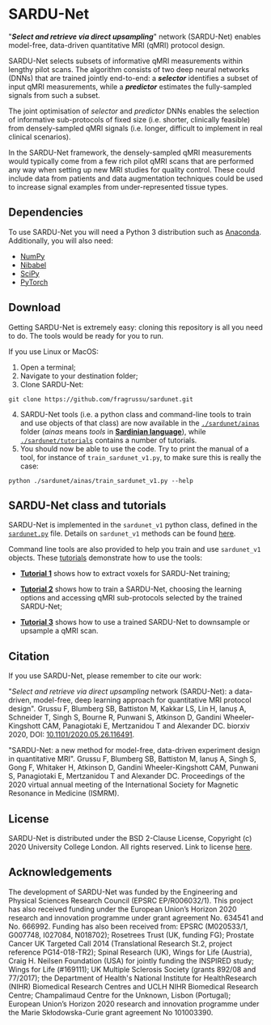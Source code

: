 # SARDU-Net
"***Select and retrieve via direct upsampling***" network (SARDU-Net) enables model-free, data-driven quantitative MRI (qMRI) protocol design.

SARDU-Net selects subsets of informative qMRI measurements within lengthy pilot scans. The algorithm consists of two deep neural networks (DNNs) that are trained jointly end-to-end: a ***selector*** identifies a subset of input qMRI measurements, while a ***predictor*** estimates the fully-sampled signals from such a subset. 

The joint optimisation of *selector* and *predictor* DNNs enables the selection of informative sub-protocols of fixed size (i.e. shorter, clinically feasible) from densely-sampled qMRI signals (i.e. longer, difficult to implement in real clinical scenarios). 

In the SARDU-Net framework, the densely-sampled qMRI measurements would typically come from a few rich pilot qMRI scans that are performed any way when setting up new MRI studies for quality control. These could include data from patients and data augmentation techniques could be used to increase signal examples from under-represented tissue types.


## Dependencies
To use SARDU-Net you will need a Python 3 distribution such as [Anaconda](http://www.anaconda.com/distribution). Additionally, you will also need:
* [NumPy](http://numpy.org)
* [Nibabel](http://nipy.org/nibabel)
* [SciPy](http://www.scipy.org)
* [PyTorch](http://pytorch.org/)


## Download 
Getting SARDU-Net is extremely easy: cloning this repository is all you need to do. The tools would be ready for you to run.

If you use Linux or MacOS:

1. Open a terminal;
2. Navigate to your destination folder;
3. Clone SARDU-Net:
```
git clone https://github.com/fragrussu/sardunet.git 
```
4. SARDU-Net tools (i.e. a python class and command-line tools to train and use objects of that class) are now available in the [`./sardunet/ainas`](https://github.com/fragrussu/sardunet/tree/master/ainas) folder (*ainas* means *tools* in [**Sardinian language**](http://sc.wikipedia.org/wiki/Limba_sarda)), while [`./sardunet/tutorials`](https://github.com/fragrussu/sardunet/tree/master/tutorials) contains a number of tutorials. 
5. You should now be able to use the code. Try to print the manual of a tool, for instance of `train_sardunet_v1.py`, to make sure this is really the case:
```
python ./sardunet/ainas/train_sardunet_v1.py --help
```

## SARDU-Net class and tutorials
SARDU-Net is implemented in the `sardunet_v1` python class, defined in the [`sardunet.py`](https://github.com/fragrussu/sardunet/blob/master/ainas/sardunet.py) file. Details on `sardunet_v1` methods can be found [here](https://github.com/fragrussu/sardunet/blob/master/tutorials/README.md). 

Command line tools are also provided to help you train and use `sardunet_v1` objects. These [tutorials](https://github.com/fragrussu/sardunet/blob/master/tutorials/README.md) demonstrate how to use the tools:  

* [**Tutorial 1**](https://github.com/fragrussu/sardunet/tree/master/tutorials/tutorial1.md) shows how to extract voxels for SARDU-Net training; 

* [**Tutorial 2**](https://github.com/fragrussu/sardunet/tree/master/tutorials/tutorial2.md) shows how to train a SARDU-Net, choosing the learning options and accessing qMRI sub-protocols selected by the trained SARDU-Net; 

* [**Tutorial 3**](https://github.com/fragrussu/sardunet/tree/master/tutorials/tutorial3.md) shows how to use a trained SARDU-Net to downsample or upsample a qMRI scan.

## Citation
If you use SARDU-Net, please remember to cite our work:

"*Select and retrieve via direct upsampling* network (SARDU-Net): a data-driven, model-free, deep learning approach for quantitative MRI protocol design". Grussu F, Blumberg SB, Battiston M, Kakkar LS, Lin H, Ianuș A, Schneider T, Singh S, Bourne R, Punwani S, Atkinson D, Gandini Wheeler-Kingshott CAM, Panagiotaki E, Mertzanidou T and Alexander DC. biorxiv 2020, DOI: [10.1101/2020.05.26.116491](https://doi.org/10.1101/2020.05.26.116491). 

"SARDU-Net: a new method for model-free, data-driven experiment design in quantitative MRI". Grussu F, Blumberg SB, Battiston M, Ianuș A, Singh S, Gong F, Whitaker H, Atkinson D, Gandini Wheeler-Kingshott CAM, Punwani S, Panagiotaki E, Mertzanidou T and Alexander DC. Proceedings of the 2020 virtual annual meeting of the International Society for Magnetic Resonance in Medicine (ISMRM). 

## License
SARDU-Net is distributed under the BSD 2-Clause License, Copyright (c) 2020 University College London. All rights reserved.
Link to license [here](http://github.com/fragrussu/sardunet/blob/master/LICENSE).

## Acknowledgements
The development of SARDU-Net was funded by the Engineering and Physical Sciences Research Council (EPSRC EP/R006032/1). This project has also received funding under the European Union’s Horizon 2020 research and innovation programme under grant agreement No. 634541 and No. 666992. Funding has also been received from: EPSRC (M020533/1, G007748, I027084, N018702); Rosetrees Trust (UK, funding FG); Prostate Cancer UK Targeted Call 2014 (Translational Research St.2, project reference PG14-018-TR2); Spinal Research (UK), Wings for Life (Austria), Craig H. Neilsen Foundation (USA) for jointly funding the INSPIRED study; Wings for Life (#169111); UK Multiple Sclerosis Society (grants 892/08 and 77/2017); the Department of Health's National Institute for HealthResearch (NIHR) Biomedical Research Centres and UCLH NIHR Biomedical Research Centre; Champalimaud Centre for the Unknown, Lisbon (Portugal); European Union’s Horizon 2020 research and innovation programme under the Marie Skłodowska-Curie grant agreement No 101003390.
